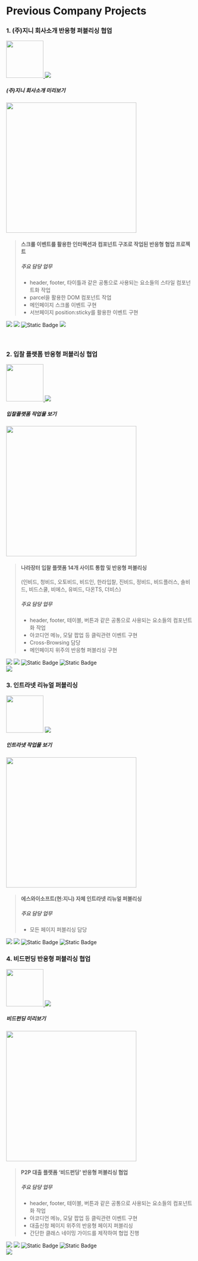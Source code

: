 # Previous Company Projects
### 1. (주)지니 회사소개 반응형 퍼블리싱 협업

<a href="http://newjini.co.kr/pages/index.html">
	<img src="https://github.com/yongZin/yongZin/blob/main/images/logo/jini-logo.png?raw=true" height="100" />
</a>

<img src="https://img.shields.io/badge/2022.06_~_2022.09-2c2b28.svg?style=for-the-badge" />

##### (주)지니 회사소개 미리보기
<img src="https://github.com/yongZin/yongZin/blob/main/images/gif/jini.gif?raw=true" height="350" />

> #### 스크롤 이벤트를 활용한 인터랙션과 컴포넌트 구조로 작업된 반응형 협업 프로젝트
> ##### 주요 담당 업무
> - header, footer, 타이틀과 같은 공통으로 사용되는 요소들의 스타일 컴포넌트화 작업
> - parcel을 활용한 DOM 컴포넌트 작업
> - 메인페이지 스크롤 이벤트 구현
> - 서브페이지 position:sticky를 활용한 이벤트 구현

<div>
	<img src="https://img.shields.io/badge/html5-E34F26.svg?style=for-the-badge&logo=html5&logoColor=white" />
	<img src="https://img.shields.io/badge/css3-1572B6.svg?style=for-the-badge&logo=css3&logoColor=white" />
	<img alt="Static Badge" src="https://img.shields.io/badge/Sass-CC6699?style=for-the-badge&logo=sass&logoColor=fff">
	<img src="https://img.shields.io/badge/javascript-F7DF1E.svg?style=for-the-badge&logo=javascript&logoColor=20232a" />
</div>

<br>
<br>

### 2. 입찰 플랫폼 반응형 퍼블리싱 협업

<a href="http://www.inbid.co.kr/#/main">
	<img src="https://github.com/yongZin/yongZin/blob/main/images/logo/consulting-logo.jpg?raw=true" height="100" />
</a>

<img src="https://img.shields.io/badge/2021.10_~_2022.05-2c2b28.svg?style=for-the-badge" />

##### 입찰플랫폼 작업물 보기
<img src="https://github.com/yongZin/yongZin/blob/main/images/gif/consulting.gif?raw=true" height="350" />

> #### 나라장터 입찰 플랫폼 14개 사이트 통합 및 반응형 퍼블리싱
> (인비드, 청비드, 오토비드, 비드인, 한라입찰, 진비드, 정비드, 비드플러스, 솔비드, 비드스쿨, 비에스, 유비드, 다온TS, 더비스)
> ##### 주요 담당 업무
> - header, footer, 테이블, 버튼과 같은 공통으로 사용되는 요소들의 컴포넌트화 작업
> - 아코디언 메뉴, 모달 팝업 등 클릭관련 이벤트 구현
> - Cross-Browsing 담당
> - 메인페이지 위주의 반응형 퍼블리싱 구현

<div>
	<img src="https://img.shields.io/badge/html5-E34F26.svg?style=for-the-badge&logo=html5&logoColor=white" />
	<img src="https://img.shields.io/badge/css3-1572B6.svg?style=for-the-badge&logo=css3&logoColor=white" />
	<img alt="Static Badge" src="https://img.shields.io/badge/Sass-CC6699?style=for-the-badge&logo=sass&logoColor=fff">
	<img alt="Static Badge" src="https://img.shields.io/badge/jquery-0769AD?style=for-the-badge&logo=jquery&logoColor=fff">
</div>

<img src="https://github.com/yongZin/yongZin/blob/main/images/accordian.png?raw=true" />


### 3. 인트라넷 리뉴얼 퍼블리싱

<img src="https://github.com/yongZin/yongZin/blob/main/images/logo/intranet-logo.jpg?raw=true" height="100" />

<img src="https://img.shields.io/badge/2021.07_~_2021.09-2c2b28.svg?style=for-the-badge" />

##### 인트라넷 작업물 보기
<img src="https://github.com/yongZin/yongZin/blob/main/images/gif/intranet.gif?raw=true" height="350" />

> #### 에스와이소프트(현:지니) 자체 인트라넷 리뉴얼 퍼블리싱
> ##### 주요 담당 업무
> - 모든 페이지 퍼블리싱 담당

<div>
	<img src="https://img.shields.io/badge/html5-E34F26.svg?style=for-the-badge&logo=html5&logoColor=white" />
	<img src="https://img.shields.io/badge/css3-1572B6.svg?style=for-the-badge&logo=css3&logoColor=white" />
	<img alt="Static Badge" src="https://img.shields.io/badge/Sass-CC6699?style=for-the-badge&logo=sass&logoColor=fff">
	<img alt="Static Badge" src="https://img.shields.io/badge/jquery-0769AD?style=for-the-badge&logo=jquery&logoColor=fff">
</div>

### 4. 비드펀딩 반응형 퍼블리싱 협업

<a href="https://www.bidfunding.co.kr/#/main">
	<img src="https://github.com/yongZin/yongZin/blob/main/images/logo/bidfunding-logo.png?raw=true" height="100" />
</a>

<img src="https://img.shields.io/badge/2020.10_~_2021.06-2c2b28.svg?style=for-the-badge" />

##### 비드펀딩 미리보기
<img src="https://github.com/yongZin/yongZin/blob/main/images/gif/bidfunding.gif?raw=true" height="350" />

> #### P2P 대출 플랫폼 ‘비드펀딩’ 반응형 퍼블리싱 협업
> ##### 주요 담당 업무
> - header, footer, 테이블, 버튼과 같은 공통으로 사용되는 요소들의 컴포넌트화 작업
> - 아코디언 메뉴, 모달 팝업 등 클릭관련 이벤트 구현
> - 대출신청 페이지 위주의 반응형 페이지 퍼블리싱
> - 간단한 클래스 네이밍 가이드를 제작하여 협업 진행

<div>
	<img src="https://img.shields.io/badge/html5-E34F26.svg?style=for-the-badge&logo=html5&logoColor=white" />
	<img src="https://img.shields.io/badge/css3-1572B6.svg?style=for-the-badge&logo=css3&logoColor=white" />
	<img alt="Static Badge" src="https://img.shields.io/badge/Sass-CC6699?style=for-the-badge&logo=sass&logoColor=fff">
	<img alt="Static Badge" src="https://img.shields.io/badge/jquery-0769AD?style=for-the-badge&logo=jquery&logoColor=fff">
</div>

<img src="https://github.com/yongZin/yongZin/blob/main/images/guide.png?raw=true" />
